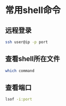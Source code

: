 # 常用shell命令

## 远程登录

```bash
ssh user@ip -p port
```

## 查看shell所在文件

```bash
which command
```

## 查看端口

```bash
lsof -i:port
```